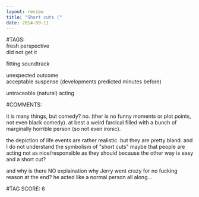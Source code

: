 ```yaml
---  
layout: review  
title: "Short cuts ("  
date: 2014-09-11  
---  
```

  
#TAGS:  
fresh perspective  
did not get it  
  
fitting soundtrack  
  
unexpected outcome  
acceptable suspense (developments predicted minutes before)  
  
untraceable (natural) acting  
  
#COMMENTS:  
  
it is many things, but comedy? no. (ther is no funny moments or plot points, not even black comedy). at best a weird farcical filled with a bunch of marginally horrible person (so not even ironic).  
  
the depiction of life events are rather realistic. but they are pretty bland. and I do not understand the symbolism of "short cuts" maybe that people are acting not as nice/responsible as they should because the other way is easy and a short cut?  
  
and why is there NO explaination why Jerry went crazy for no fucking reason at the end? he acted like a normal person all along...  
  
  
  
  
  
#TAG SCORE: 6  
